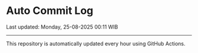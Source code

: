 # Auto Commit Log

Last updated: Monday, 25-08-2025 00:11 WIB

---

This repository is automatically updated every hour using GitHub Actions.
